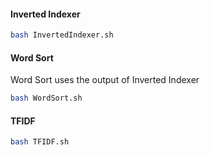 #### Inverted Indexer
```bash
bash InvertedIndexer.sh
```

#### Word Sort
Word Sort uses the output of Inverted Indexer
```bash
bash WordSort.sh
```

#### TFIDF
```bash
bash TFIDF.sh
```
